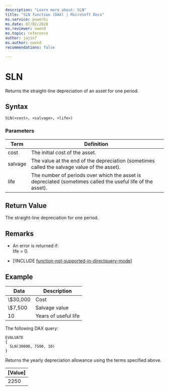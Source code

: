 ```yaml
---
description: "Learn more about: SLN"
title: "SLN function (DAX) | Microsoft Docs"
ms.service: powerbi
ms.date: 07/02/2020
ms.reviewer: owend
ms.topic: reference
author: jajin7
ms.author: owend 
recommendations: false

---
```


# SLN

Returns the straight-line depreciation of an asset for one period.

## Syntax

```dax
SLN(<cost>, <salvage>, <life>)
```

### Parameters

|Term|Definition|  
|--------|--------------|  
|cost|The initial cost of the asset.|
|salvage|The value at the end of the depreciation (sometimes called the salvage value of the asset).|
|life|The number of periods over which the asset is depreciated (sometimes called the useful life of the asset).|

## Return Value

The straight-line depreciation for one period.

## Remarks

- An error is returned if:  
  life = 0.

- [!INCLUDE [function-not-supported-in-directquery-mode](includes/function-not-supported-in-directquery-mode.md)]

## Example

| **Data** | **Description**      |
| -------- | -------------------- |
| \\$30,000  | Cost                 |
| \\$7,500   | Salvage value        |
| 10       | Years of useful life |

The following DAX query:

```dax
EVALUATE
{
  SLN(30000, 7500, 10)
}
```

Returns the yearly depreciation allowance using the terms specified above.

| **[Value]** |
| ------------- |
| 2250          |
